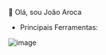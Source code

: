 👋  Olá, sou João Aroca
- Principais Ferramentas:
  

[](https://www.google.com/url?sa=i&url=https%3A%2F%2Fen.m.wikipedia.org%2Fwiki%2FFile%3ANumPy_logo_2020.svg&psig=AOvVaw0CXESsR-FEmlkzEFHr6RI3&ust=1716591074675000&source=images&cd=vfe&opi=89978449&ved=0CBIQjRxqFwoTCJiVmJvupIYDFQAAAAAdAAAAABAJ)![image](https://github.com/OtavioAroca/OtavioAroca/assets/140726202/2e4123b5-cf07-44fc-8ba6-27df38d0096f)
